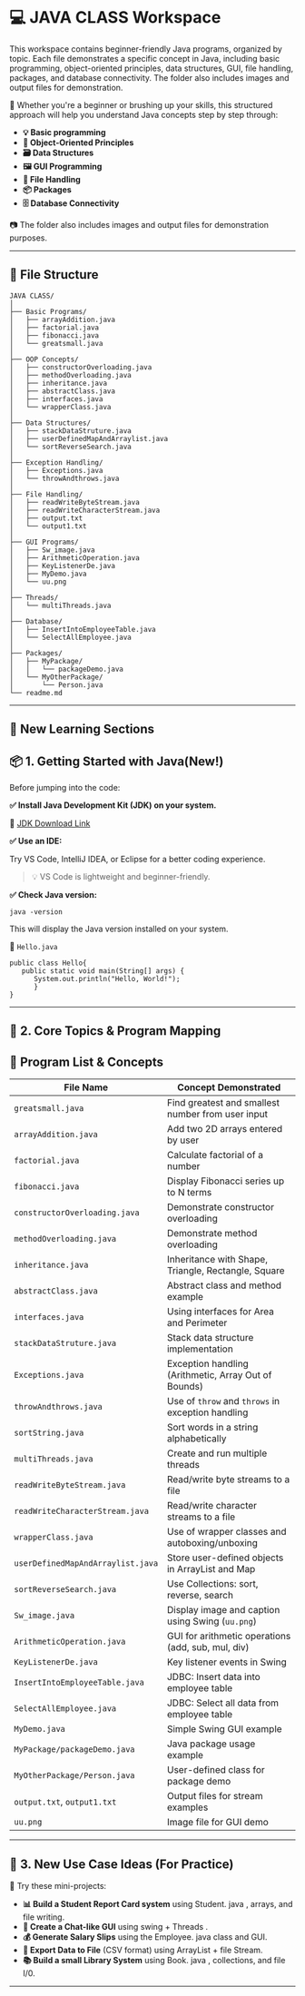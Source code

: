 # 💻 JAVA CLASS Workspace

This workspace contains beginner-friendly Java programs, organized by topic. Each file demonstrates a specific concept in Java, including basic programming, object-oriented principles, data structures, GUI, file handling, packages, and database connectivity. The folder also includes images and output files for demonstration.

📘 Whether you're a beginner or brushing up your skills, this structured approach will help you understand Java concepts step by step through:
- **💡 Basic programming**
- **🧱 Object-Oriented Principles**
- **🗃️ Data Structures**
- **🖼️ GUI Programming**
- **📂 File Handling**
- **📦 Packages**
- **🗄️ Database Connectivity**

📷 The folder also includes images and output files for demonstration purposes.

---

## 📁 File Structure

```
JAVA CLASS/
│
├── Basic Programs/
│   ├── arrayAddition.java
│   ├── factorial.java
│   ├── fibonacci.java
│   └── greatsmall.java
│
├── OOP Concepts/
│   ├── constructorOverloading.java
│   ├── methodOverloading.java
│   ├── inheritance.java
│   ├── abstractClass.java
│   ├── interfaces.java
│   └── wrapperClass.java
│
├── Data Structures/
│   ├── stackDataStruture.java
│   ├── userDefinedMapAndArraylist.java
│   └── sortReverseSearch.java
│
├── Exception Handling/
│   ├── Exceptions.java
│   └── throwAndthrows.java
│
├── File Handling/
│   ├── readWriteByteStream.java
│   ├── readWriteCharacterStream.java
│   ├── output.txt
│   └── output1.txt
│
├── GUI Programs/
│   ├── Sw_image.java
│   ├── ArithmeticOperation.java
│   ├── KeyListenerDe.java
│   ├── MyDemo.java
│   └── uu.png
│
├── Threads/
│   └── multiThreads.java
│
├── Database/
│   ├── InsertIntoEmployeeTable.java
│   └── SelectAllEmployee.java
│
├── Packages/
│   ├── MyPackage/
│   │   └── packageDemo.java
│   └── MyOtherPackage/
│       └── Person.java
└── readme.md
```

---

## 🧠 New Learning Sections

## 📦 1. Getting Started with Java(New!)

Before jumping into the code:

**✅ Install Java Development Kit (JDK) on your system.**

🔗 [JDK Download Link](https://www.oracle.com/java/technologies/javase-download.html)

**✅ Use an IDE:**

Try VS Code, IntelliJ IDEA, or Eclipse for a better coding experience.

>💡 VS Code is lightweight and beginner-friendly.

**✅ Check Java version:**
```
java -version
```

This will display the Java version installed on your system.

📄 `Hello.java`
```
public class Hello{
   public static void main(String[] args) {
      System.out.println("Hello, World!");
      }
}
```

---

## 📘 2. Core Topics & Program Mapping

## 📝 Program List & Concepts

| File Name                        | Concept Demonstrated                                   |
|-----------------------------------|-------------------------------------------------------|
| `greatsmall.java`                | Find greatest and smallest number from user input     |
| `arrayAddition.java`              | Add two 2D arrays entered by user                     |
| `factorial.java`                  | Calculate factorial of a number                       |
| `fibonacci.java`                  | Display Fibonacci series up to N terms                |
| `constructorOverloading.java`     | Demonstrate constructor overloading                   |
| `methodOverloading.java`          | Demonstrate method overloading                        |
| `inheritance.java`                | Inheritance with Shape, Triangle, Rectangle, Square   |
| `abstractClass.java`              | Abstract class and method example                     |
| `interfaces.java`                 | Using interfaces for Area and Perimeter               |
| `stackDataStruture.java`          | Stack data structure implementation                   |
| `Exceptions.java`                 | Exception handling (Arithmetic, Array Out of Bounds)  |
| `throwAndthrows.java`             | Use of `throw` and `throws` in exception handling     |
| `sortString.java`                 | Sort words in a string alphabetically                 |
| `multiThreads.java`               | Create and run multiple threads                       |
| `readWriteByteStream.java`        | Read/write byte streams to a file                     |
| `readWriteCharacterStream.java`   | Read/write character streams to a file                |
| `wrapperClass.java`               | Use of wrapper classes and autoboxing/unboxing        |
| `userDefinedMapAndArraylist.java` | Store user-defined objects in ArrayList and Map       |
| `sortReverseSearch.java`          | Use Collections: sort, reverse, search                |
| `Sw_image.java`                   | Display image and caption using Swing (`uu.png`)      |
| `ArithmeticOperation.java`        | GUI for arithmetic operations (add, sub, mul, div)    |
| `KeyListenerDe.java`              | Key listener events in Swing                          |
| `InsertIntoEmployeeTable.java`    | JDBC: Insert data into employee table                 |
| `SelectAllEmployee.java`          | JDBC: Select all data from employee table             |
| `MyDemo.java`                     | Simple Swing GUI example                              |
| `MyPackage/packageDemo.java`      | Java package usage example                            |
| `MyOtherPackage/Person.java`      | User-defined class for package demo                   |
| `output.txt`, `output1.txt`       | Output files for stream examples                      |
| `uu.png`                          | Image file for GUI demo                               |

---

## 🔧 3. New Use Case Ideas (For Practice)
🧪 Try these mini-projects:
- **📊 Build a Student Report Card system** using Student. java , arrays, and file writing.
- **💬 Create a Chat-like GUI** using swing + Threads .
- **💰 Generate Salary Slips** using the Employee. java class and GUI.
- **📁 Export Data to File** (CSV format) using ArrayList + file Stream.
- **📚 Build a small Library System** using Book. java , collections, and file I/0.

---
